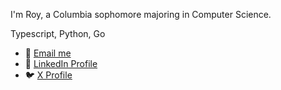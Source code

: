 I'm Roy, a Columbia sophomore majoring in Computer Science.

Typescript, Python, Go

- 📧 [Email me](mailto:churlee12@gmail.com)
- 🔗 [LinkedIn Profile](https://www.linkedin.com/in/roy-lee-cs123/)
- 🐦 [X Profile](https://x.com/im_roy_lee)
